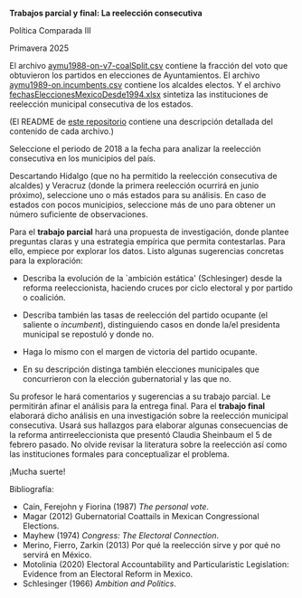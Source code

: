 **Trabajos parcial y final: La reelección consecutiva**

Política Comparada III

Primavera 2025

El archivo [aymu1988-on-v7-coalSplit.csv](https://github.com/emagar/reelec/blob/master/data/aymu1988-on-v7-coalSplit.csv) contiene la fracción del voto que obtuvieron los partidos en elecciones de Ayuntamientos. El archivo [aymu1989-on.incumbents.csv](https://github.com/emagar/elecRetrns/blob/master/data/aymu1989-on.incumbents.csv) contiene los alcaldes electos. Y el archivo [fechasEleccionesMexicoDesde1994.xlsx](https://github.com/emagar/calendarioReelecion/blob/master/data/fechasEleccionesMexicoDesde1994.xlsx) sintetiza las instituciones de reelección municipal consecutiva de los estados.

(El README de [este repositorio](https://github.com/emagar/elecRetrns/) contiene una descripción detallada del contenido de cada archivo.)

Seleccione el periodo de 2018 a la fecha para analizar la reelección consecutiva en los municipios del país.

Descartando Hidalgo (que no ha permitido la reelección consecutiva de alcaldes) y Veracruz (donde la primera reelección ocurrirá en junio próximo), seleccione uno o más estados para su análisis. En caso de estados con pocos municipios, seleccione más de uno para obtener un número suficiente de observaciones.

Para el **trabajo parcial** hará una propuesta de investigación, donde plantee preguntas claras y una estrategia empírica que permita contestarlas. Para ello, empiece por explorar los datos. Listo algunas sugerencias concretas para la exploración:

-   Describa la evolución de la \`ambición estática' (Schlesinger) desde la reforma reeleccionista, haciendo cruces por ciclo electoral y por partido o coalición.

-   Describa también las tasas de reelección del partido ocupante (el saliente o *incumbent*), distinguiendo casos en donde la/el presidenta municipal se repostuló y donde no.

-   Haga lo mismo con el margen de victoria del partido ocupante.

-   En su descripción distinga también elecciones municipales que concurrieron con la elección gubernatorial y las que no.

Su profesor le hará comentarios y sugerencias a su trabajo parcial. Le permitirán afinar el análisis para la entrega final. Para el **trabajo final** elaborará dicho análisis en una investigación sobre la reelección municipal consecutiva. Usará sus hallazgos para elaborar algunas consecuencias de la reforma antirreeleccionista que presentó Claudia Sheinbaum el 5 de febrero pasado. No olvide revisar la literatura sobre la reelección así como las instituciones formales para conceptualizar el problema.

¡Mucha suerte!

Bibliografía:

-   Cain, Ferejohn y Fiorina (1987) *The personal vote*.
-   Magar (2012) Gubernatorial Coattails in Mexican Congressional Elections.
-   Mayhew (1974) *Congress: The Electoral Connection*.
-   Merino, Fierro, Zarkin (2013) Por qué la reelección sirve y por qué no servirá en México.
-   Motolinia (2020) Electoral Accountability and Particularistic Legislation: Evidence from an Electoral Reform in Mexico.
-   Schlesinger (1966) *Ambition and Politics*.
